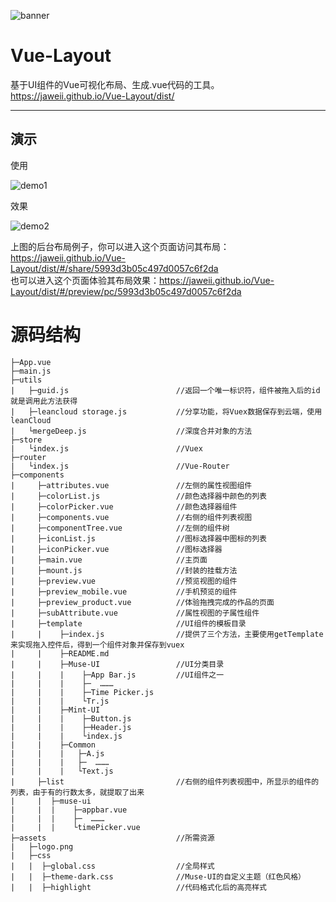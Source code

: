 
![banner][1]

Vue-Layout
==

基于UI组件的Vue可视化布局、生成.vue代码的工具。https://jaweii.github.io/Vue-Layout/dist/  

----------

演示
--

使用

![demo1][2]

效果


![demo2][3]

上图的后台布局例子，你可以进入这个页面访问其布局：https://jaweii.github.io/Vue-Layout/dist/#/share/5993d3b05c497d0057c6f2da  
也可以进入这个页面体验其布局效果：https://jaweii.github.io/Vue-Layout/dist/#/preview/pc/5993d3b05c497d0057c6f2da


源码结构
====

    ├─App.vue
    ├─main.js
    ├─utils
    |   ├─guid.js                        //返回一个唯一标识符，组件被拖入后的id就是调用此方法获得
    |   ├─leancloud storage.js           //分享功能，将Vuex数据保存到云端，使用leanCloud
    |   └mergeDeep.js                    //深度合并对象的方法
    ├─store
    |   └index.js                        //Vuex
    ├─router
    |   └index.js                        //Vue-Router
    ├─components
    |     ├─attributes.vue               //左侧的属性视图组件
    |     ├─colorList.js                 //颜色选择器中颜色的列表
    |     ├─colorPicker.vue              //颜色选择器组件
    |     ├─components.vue               //右侧的组件列表视图
    |     ├─componentTree.vue            //左侧的组件树
    |     ├─iconList.js                  //图标选择器中图标的列表
    |     ├─iconPicker.vue               //图标选择器
    |     ├─main.vue                     //主页面
    |     ├─mount.js                     //封装的挂载方法
    |     ├─preview.vue                  //预览视图的组件
    |     ├─preview_mobile.vue           //手机预览的组件
    |     ├─preview_product.vue          //体验拖拽完成的作品的页面
    |     ├─subAttribute.vue             //属性视图的子属性组件
    |     ├─template                     //UI组件的模板目录
    |     |    ├─index.js                //提供了三个方法，主要使用getTemplate来实现拖入控件后，得到一个组件对象并保存到vuex
    |     |    ├─README.md
    |     |    ├─Muse-UI                 //UI分类目录
    |     |    |    ├─App Bar.js         //UI组件之一
    |     |    |    ├─  ………
    |     |    |    ├─Time Picker.js
    |     |    |    └Tr.js
    |     |    ├─Mint-UI
    |     |    |    ├─Button.js
    |     |    |    ├─Header.js
    |     |    |    └index.js
    |     |    ├─Common
    |     |    |   ├─A.js
    |     |    |   ├─  ………
    |     |    |   └Text.js
    |     ├─list                         //右侧的组件列表视图中，所显示的组件的列表，由于有的行数太多，就提取了出来
    |     |  ├─muse-ui
    |     |  |    ├─appbar.vue
    |     |  |    ├─  ………
    |     |  |    └timePicker.vue
    ├─assets                             //所需资源
    |   ├─logo.png
    |   ├─css
    |   |  ├─global.css                  //全局样式
    |   |  ├─theme-dark.css              //Muse-UI的自定义主题（红色风格）
    |   |  ├─highlight                   //代码格式化后的高亮样式

 


  [1]: https://raw.githubusercontent.com/jaweii/Vue-Layout/master/static/banner.JPG
  [2]: https://raw.githubusercontent.com/jaweii/Vue-Layout/master/static/demo1.gif
  [3]: https://raw.githubusercontent.com/jaweii/Vue-Layout/master/static/demo2.gif

  [4]: https://raw.githubusercontent.com/jaweii/Vue-Layout/master/docs/images/App%20Bar1.png
  [5]: https://raw.githubusercontent.com/jaweii/Vue-Layout/master/docs/images/Header%201.png
  [6]: https://raw.githubusercontent.com/jaweii/Vue-Layout/master/docs/images/getTemplte.png
 
